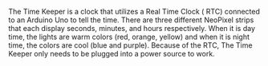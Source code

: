 The Time Keeper is a clock that utilizes a Real Time Clock ( RTC) connected to an Arduino Uno to tell the time. There are three different NeoPixel strips that each display seconds, minutes, and hours respectively. When it is day time, the lights are warm colors (red, orange, yellow) and when it is night time, the colors are cool (blue and purple). Because of the RTC, The Time Keeper only needs to be plugged into a power source to work.  
